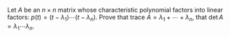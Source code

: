 Let $A$ be an $n\times n$ matrix whose characteristic polynomial factors into linear factors: $p(t)=(t-\lambda _1)\cdots (t-\lambda _n)$. Prove that $\text{trace }A=\lambda _1+\cdots +\lambda _n$, that $\det A=\lambda _1\cdots \lambda _n$.